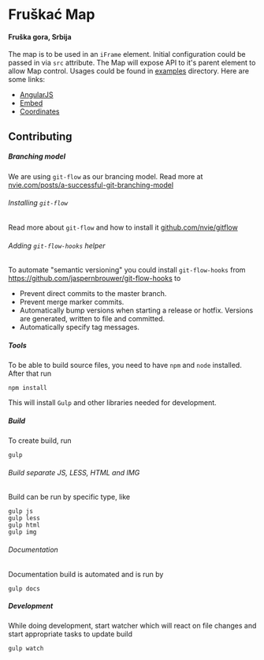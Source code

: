 # Fruškać Map
#### Fruška gora, Srbija

The map is to be used in an `iFrame` element. Initial configuration could be passed in via `src` attribute. The Map will expose API to it's parent element to allow Map control. Usages could be found in [examples](https://github.com/fruskac/map/tree/master/examples) directory. Here are some links:

* [AngularJS](./examples/angularjs.html)
* [Embed](examples/embeded.html)
* [Coordinates](./examples/coordinates.html)

## Contributing

##### Branching model
We are using `git-flow` as our brancing model. Read more at [nvie.com/posts/a-successful-git-branching-model](http://nvie.com/posts/a-successful-git-branching-model/)

###### Installing `git-flow`
Read more about `git-flow` and how to install it [github.com/nvie/gitflow](https://github.com/nvie/gitflow)

###### Adding ```git-flow-hooks``` helper
 
To automate "semantic versioning" you could install ```git-flow-hooks``` from https://github.com/jaspernbrouwer/git-flow-hooks to 

- Prevent direct commits to the master branch.
- Prevent merge marker commits.
- Automatically bump versions when starting a release or hotfix. Versions are generated, written to file and committed.
- Automatically specify tag messages.

##### Tools
To be able to build source files, you need to have `npm` and `node` installed. After that run
```
npm install
```
This will install `Gulp` and other libraries needed for development.

##### Build

To create build, run
```
gulp
```

###### Build separate JS, LESS, HTML and IMG
Build can be run by specific type, like
```
gulp js
gulp less
gulp html
gulp img
```

###### Documentation

Documentation build is automated and is run by
```
gulp docs
```

##### Development
While doing development, start watcher which will react on file changes and start appropriate tasks to update build
```
gulp watch
```
